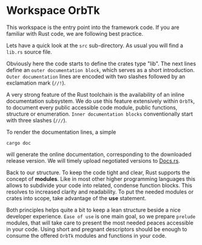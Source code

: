 # Workspace OrbTk

This workspace is the entry point into the framework code.
If you are familiar with Rust code, we are following best practice.

Lets have a quick look at the `src` sub-directory. As usual you will
find a `lib.rs` source file.

Obviously here the code starts to define the crates type "lib". The
next lines define an `outer documentation block`, which serves as a
short introduction. `Outer documentation` lines are encoded with two
slashes followed by an exclamation mark (`//!`).

A very strong feature of the Rust toolchain is the availability of an
inline documentation subsystem. We do use this feature extensively
within `OrbTk`, to document every public accessible code module,
public functions, structure or enumeration. `Inner documentation
blocks` conventionally start with three slashes (`///`).

To render the documentation lines, a simple

```console
cargo doc
```

will generate the online documentation, corresponding to the downloaded release version.
We will timely upload negotiated versions to [Docs.rs][docs_rs].

Back to our structure. To keep the code tight and clear, Rust supports
the concept of **modules**. Like in most other higher programming
languages this allows to subdivide your code into related, condense
function blocks. This resolves to increased clarity and
readability. To put the needed modules or crates into scope, take
advantage of the **use** statement.

Both principles helps quite a bit to keep a lean structure beside a
nice developer experience. `Ease of use` is one main goal, so we
prepare `prelude` modules, that will take care to present the most
needed peaces accessible in your code. Using short and pregnant
descriptors should be enough to consume the offered `OrbTk` modules
and functions in your code.

[docs_rs]: https://docs.rs/releases/search?query=orbtk
